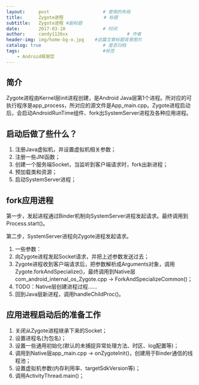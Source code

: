 ```yaml
---
layout:     post                    # 使用的布局
title:      Zygote进程               # 标题 
subtitle:   Zygote进程 #副标题
date:       2017-03-10              # 时间
author:     candy1126xx                      # 作者
header-img: img/home-bg-o.jpg    #这篇文章标题背景图片
catalog: true                       # 是否归档
tags:                               #标签
    - Android框架层
---
```


## 简介
Zygote进程由Kernel层init进程创建，是Android Java层第1个进程。所对应的可执行程序是app_process，所对应的源文件是App_main.cpp。Zygote进程启动后，会启动AndroidRunTime组件、fork出SystemServer进程及各种应用进程。

## 启动后做了些什么？
1. 注册Java虚拟机，并设置虚拟机相关参数；
2. 注册一些JNI函数；
3. 创建一个服务端Socket，当监听到客户端请求时，fork出新进程；
4. 预加载类和资源；
5. 启动SystemServer进程；

## fork应用进程
第一步，发起进程通过Binder机制向SystemServer进程发起请求。最终调用到Process.start()。

第二步，SystemServer进程向Zygote进程发起请求。

1. 一些参数：
2. 向Zygote进程发起Socket请求，并把上述参数发送过去；
3. Zygote进程收到客户端请求后，把参数解析成Arguments对象，调用Zygote.forkAndSpecialize()，最终调用到Native层com_android_internal_os_Zygote.cpp -> ForkAndSpecializeCommon()；
4. TODO：Native层创建进程过程……
5. 回到Java层新进程，调用handleChildProc()。

## 应用进程启动后的准备工作
1. 关闭从Zygote进程继承下来的Socket；
2. 设置进程名(为包名)；
3. 设置一些通用初始化(默认的未捕捉异常处理方法、时区、log配置等)；
4. 调用到Native层app_main.cpp -> onZygoteInit()，创建用于Binder通信的线程池；
5. 设置虚拟机参数(内存利用率、targetSdkVersion等)；
6. 调用ActivityThread.main()；